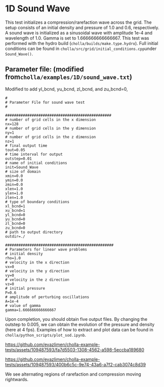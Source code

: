 # 1D Sound Wave
This test initializes a compression/rarefaction wave across the grid. The setup consists of an initial density and pressure of 1.0 and 0.6, respectively. A sound wave is initialized as a sinusoidal wave with amplitude 1e-4 and wavelength of 1.0. Gamma is set to 1.666666666666667. This test was performed with the hydro build (`cholla/builds/make.type.hydro`). Full initial conditions can be found in `cholla/src/grid/initial_conditions.cpp`under `Sound_Wave()`. 

## Parameter file: (modified from`cholla/examples/1D/sound_wave.txt`)
Modified to add yl_bcnd, yu_bcnd, zl_bcnd, and zu_bcnd=0,
```
#
# Parameter File for sound wave test
#

################################################
# number of grid cells in the x dimension
nx=128
# number of grid cells in the y dimension
ny=1
# number of grid cells in the z dimension
nz=1
# final output time
tout=0.05
# time interval for output
outstep=0.01
# name of initial conditions
init=Sound_Wave
# size of domain
xmin=0.0
ymin=0.0
zmin=0.0
xlen=1.0
ylen=1.0
zlen=1.0
# type of boundary conditions
xl_bcnd=1
xu_bcnd=1
yl_bcnd=0
yu_bcnd=0
zl_bcnd=0
zu_bcnd=0
# path to output directory
outdir=./

#################################################
# Parameters for linear wave problems
# initial density
rho=1.0
# velocity in the x direction
vx=0
# velocity in the y direction
vy=0
# velocity in the z direction
vz=0
# initial pressure
P=0.6
# amplitude of perturbing oscillations
A=1e-4
# value of gamma
gamma=1.666666666666667
```
Upon completion, you should obtain five output files. By changing the outstep to 0.005, we can obtain the evolution of the pressure and density (here at 4 fps).  Examples of how to extract and plot data can be found in `cholla/python_scripts/plot_sod.ipynb`.  

https://github.com/evazlimen/cholla-example-tests/assets/109487593/fa7d5503-1308-4562-a598-5eccba189680

https://github.com/evazlimen/cholla-example-tests/assets/109487593/400b6c5c-9e74-43a6-a7f2-cab3074c8d39

We see alternating regions of rarefaction and compression moving rightwards.
